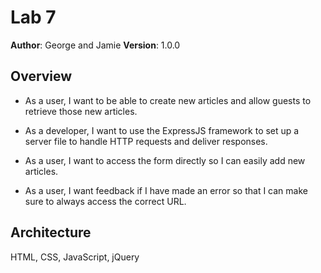# Lab 7

**Author**: George and Jamie
**Version**: 1.0.0 

## Overview
* As a user, I want to be able to create new articles and allow guests to retrieve those new articles.

* As a developer, I want to use the ExpressJS framework to set up a server file to handle HTTP requests and deliver responses.

* As a user, I want to access the form directly so I can easily add new articles.

* As a user, I want feedback if I have made an error so that I can make sure to always access the correct URL.

## Architecture
HTML, CSS, JavaScript, jQuery